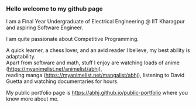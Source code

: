 ### Hello welcome to my github page
  
I am a Final Year Undergraduate of Electrical Engineering @ IIT Kharagpur and aspiring Software Engineer.  
  
I am quite passionate about Competitive Programming.  
  
A quick learner, a chess lover, and an avid reader I believe, my best ability is adaptability.  
Apart from software and math, stuff I enjoy are watching loads of anime (https://myanimelist.net/animelist/abhj),  
reading manga (https://myanimelist.net/mangalist/abhj), listening to David Guetta and watching documentaries for hours.  
  
My public portfolio page is https://abhj.github.io/public-portfolio where you know more about me.  
<!--
**AbhJ/abhj** is a ✨ _special_ ✨ repository because its `README.md` (this file) appears on your GitHub profile.

Here are some ideas to get you started:

- 🔭 I’m currently working on ...
- 🌱 I’m currently learning ...
- 👯 I’m looking to collaborate on ...
- 🤔 I’m looking for help with ...
- 💬 Ask me about ...
- 📫 How to reach me: ...
- 😄 Pronouns: ...
- ⚡ Fun fact: ...
-->
